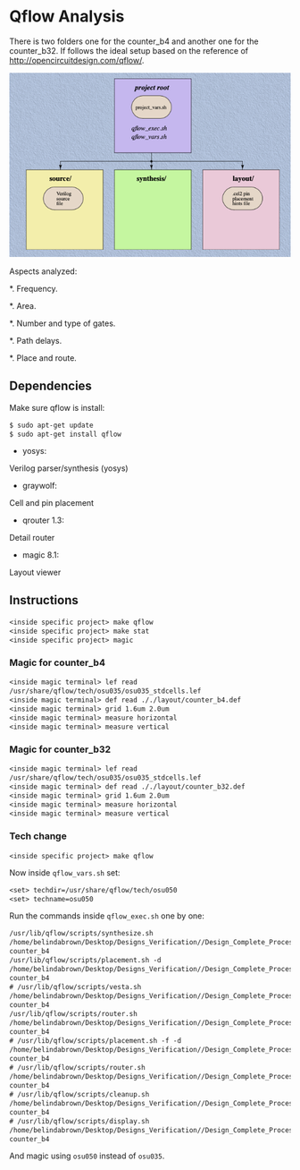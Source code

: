 # Qflow Analysis

There is two folders one for the counter_b4 and another one for the counter_b32. If follows the ideal setup based on the reference of http://opencircuitdesign.com/qflow/.

![image](https://github.com/brown9804/Designs_Verification/blob/main/Qflow_Analysis/docs/img/ideal_setup.png)


Aspects analyzed:

*. Frequency.

*. Area.

*. Number and type of gates.

*. Path delays.

*. Place and route.

## Dependencies

Make sure qflow is install:

~~~~
$ sudo apt-get update
$ sudo apt-get install qflow
~~~~

* yosys:

Verilog parser/synthesis (yosys)
* graywolf:

Cell and pin placement

* qrouter 1.3:

Detail router

* magic 8.1:

Layout viewer



## Instructions 

~~~~
<inside specific project> make qflow
<inside specific project> make stat
<inside specific project> magic
~~~~

### Magic for counter_b4 
~~~~~~
<inside magic terminal> lef read /usr/share/qflow/tech/osu035/osu035_stdcells.lef
<inside magic terminal> def read ././layout/counter_b4.def
<inside magic terminal> grid 1.6um 2.0um
<inside magic terminal> measure horizontal
<inside magic terminal> measure vertical
~~~~~~

### Magic for counter_b32
~~~~~~
<inside magic terminal> lef read /usr/share/qflow/tech/osu035/osu035_stdcells.lef
<inside magic terminal> def read ././layout/counter_b32.def
<inside magic terminal> grid 1.6um 2.0um
<inside magic terminal> measure horizontal
<inside magic terminal> measure vertical
~~~~~~

### Tech change 
~~~~~~~
<inside specific project> make qflow
~~~~~~~

Now inside `qflow_vars.sh` set:

~~~~
<set> techdir=/usr/share/qflow/tech/osu050
<set> techname=osu050
~~~~

Run the commands inside ` qflow_exec.sh ` one by one:

~~~~~
/usr/lib/qflow/scripts/synthesize.sh /home/belindabrown/Desktop/Designs_Verification//Design_Complete_Process/layout/counter_b4 counter_b4 
/usr/lib/qflow/scripts/placement.sh -d /home/belindabrown/Desktop/Designs_Verification//Design_Complete_Process/layout/counter_b4 counter_b4 
# /usr/lib/qflow/scripts/vesta.sh /home/belindabrown/Desktop/Designs_Verification//Design_Complete_Process/layout/counter_b4 counter_b4 
/usr/lib/qflow/scripts/router.sh /home/belindabrown/Desktop/Designs_Verification//Design_Complete_Process/layout/counter_b4 counter_b4 
# /usr/lib/qflow/scripts/placement.sh -f -d /home/belindabrown/Desktop/Designs_Verification//Design_Complete_Process/layout/counter_b4 counter_b4 
# /usr/lib/qflow/scripts/router.sh /home/belindabrown/Desktop/Designs_Verification//Design_Complete_Process/layout/counter_b4 counter_b4 
# /usr/lib/qflow/scripts/cleanup.sh /home/belindabrown/Desktop/Designs_Verification//Design_Complete_Process/layout/counter_b4 counter_b4 
# /usr/lib/qflow/scripts/display.sh /home/belindabrown/Desktop/Designs_Verification//Design_Complete_Process/layout/counter_b4 counter_b4 
~~~~~

And magic using `osu050` instead of `osu035`.
